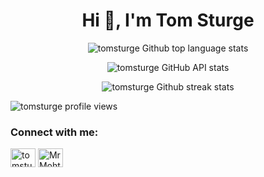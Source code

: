 <h1 align="center">Hi 👋, I'm Tom Sturge</h1>

<p align="center"><img align="center" src="https://github-readme-stats.vercel.app/api/top-langs?username=tomsturge&show_icons=true&theme=dark&locale=en&layout=compact" alt="tomsturge Github top language stats" /></p>
<p align="center"><img align="center" src="https://github-readme-stats.vercel.app/api?username=tomsturge&show_icons=true&theme=dark&locale=en" alt="tomsturge GitHub API stats" /></p>
<p align="center"><img align="center" src="https://github-readme-streak-stats.herokuapp.com/?user=tomsturge&theme=dark" alt="tomsturge Github streak stats" /></p>

<img src="https://komarev.com/ghpvc/?username=tomsturge&label=Profile%20views&color=0e75b6&style=flat" alt="tomsturge profile views" />

<h3 align="left">Connect with me:</h3>
<p align="left">
<a href="https://linkedin.com/in/tomsturge" target="blank"><img align="center" src="https://cdn.jsdelivr.net/npm/simple-icons@3.0.1/icons/linkedin.svg" alt="tomsturge Linkedin" height="30" width="40" /></a>
<a href="https://twitter.com/mrmohtas" target="blank"><img align="center" src="https://cdn.jsdelivr.net/npm/simple-icons@3.0.1/icons/twitter.svg" alt="MrMohtas Twitter" height="30" width="40" /></a>
</p>
